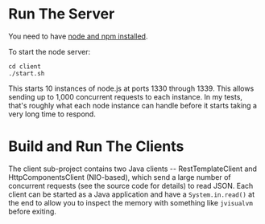 
Run The Server
==============

You need to have [node and npm installed](https://github.com/joyent/node/wiki/Installation).

To start the node server:
````
cd client
./start.sh
````

This starts 10 instances of node.js at ports 1330 through 1339. This allows sending up to 1,000 concurrent requests to each instance. In my tests, that's roughly what each node instance can handle before it starts taking a very long time to respond.

Build and Run The Clients
=========================

The client sub-project contains two Java clients -- RestTemplateClient and HttpComponentsClient (NIO-based), which send a large number of concurrent requests (see the source code for details) to read JSON. Each client can be started as a Java application and have a `System.in.read()` at the end to allow you to inspect the memory with something like `jvisualvm` before exiting.

